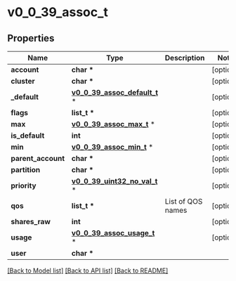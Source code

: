 # v0_0_39_assoc_t

## Properties
Name | Type | Description | Notes
------------ | ------------- | ------------- | -------------
**account** | **char \*** |  | [optional] 
**cluster** | **char \*** |  | [optional] 
**_default** | [**v0_0_39_assoc_default_t**](v0_0_39_assoc_default.md) \* |  | [optional] 
**flags** | **list_t \*** |  | [optional] 
**max** | [**v0_0_39_assoc_max_t**](v0_0_39_assoc_max.md) \* |  | [optional] 
**is_default** | **int** |  | [optional] 
**min** | [**v0_0_39_assoc_min_t**](v0_0_39_assoc_min.md) \* |  | [optional] 
**parent_account** | **char \*** |  | [optional] 
**partition** | **char \*** |  | [optional] 
**priority** | [**v0_0_39_uint32_no_val_t**](v0_0_39_uint32_no_val.md) \* |  | [optional] 
**qos** | **list_t \*** | List of QOS names | [optional] 
**shares_raw** | **int** |  | [optional] 
**usage** | [**v0_0_39_assoc_usage_t**](v0_0_39_assoc_usage.md) \* |  | [optional] 
**user** | **char \*** |  | 

[[Back to Model list]](../README.md#documentation-for-models) [[Back to API list]](../README.md#documentation-for-api-endpoints) [[Back to README]](../README.md)


